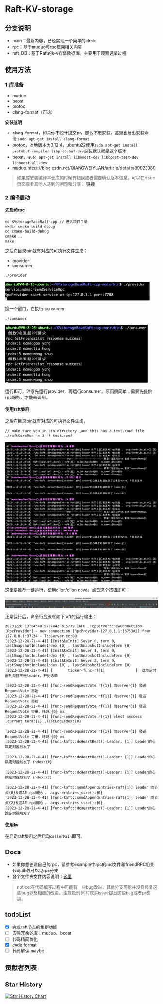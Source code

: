 # Raft-KV-storage
## 分支说明
- main：最新内容，已经实现一个简单的clerk
- rpc：基于muduo和rpc框架相关内容
- raft_DB：基于Raft的k-v存储数据库，主要用于观察选举过程

## 使用方法

### 1.库准备
- muduo
- boost
- protoc
- clang-format（可选）

**安装说明**

- clang-format，如果你不设计提交pr，那么不用安装，这里也给出安装命令:`sudo apt-get install clang-format`
- protoc，本地版本为3.12.4，ubuntu22使用`sudo apt-get install protobuf-compiler libprotobuf-dev`安装默认就是这个版本
- boost，`sudo apt-get install libboost-dev libboost-test-dev libboost-all-dev`
- muduo,https://blog.csdn.net/QIANGWEIYUAN/article/details/89023980
> 如果库安装编译本仓库的时候有错误或者需要确认版本信息，可以在issue页面查看其他人遇到的问题和分享： [链接](https://github.com/youngyangyang04/KVstorageBaseRaft-cpp/issues)

### 2.编译启动

#### 先启动rpc
```
cd KVstorageBaseRaft-cpp // 进入项目目录
mkdir cmake-build-debug
cd cmake-build-debug
cmake ..
make
```
之后在目录bin就有对应的可执行文件生成：

* provider
* consumer

```
./provider
``` 

![](docs/images/rpc1.jpg)


换一个窗口，在执行 consumer 

```
./consumer
``` 

![](docs/images/rpc2.jpg)

运行即可，注意先运行provider，再运行consumer，原因很简单：需要先提供rpc服务，才能去调用。


#### 使用raft集群
之后在目录bin就有对应的可执行文件生成，
```
// make sure you in bin directory ,and this has a test.conf file
./raftCoreRun -n 3 -f test.conf
```

![](docs/images/raft.jpg)

这里更推荐一键运行，使用clion/clion nova，点击这个按钮即可：

![img.png](docs/images/img.png)

正常运行后，命令行应该有如下raft的运行输出：
```
20231228 13:04:40.570744Z 615779 INFO  TcpServer::newConnection [RpcProvider] - new connection [RpcProvider-127.0.1.1:16753#2] from 127.0.0.1:37234 - TcpServer.cc:80
[2023-12-28-21-4-41] [Init&ReInit] Sever 0, term 0, lastSnapshotIncludeIndex {0} , lastSnapshotIncludeTerm {0}
[2023-12-28-21-4-41] [Init&ReInit] Sever 1, term 0, lastSnapshotIncludeIndex {0} , lastSnapshotIncludeTerm {0}
[2023-12-28-21-4-41] [Init&ReInit] Sever 2, term 0, lastSnapshotIncludeIndex {0} , lastSnapshotIncludeTerm {0}
[2023-12-28-21-4-41] [       ticker-func-rf(1)              ]  选举定时器到期且不是leader，开始选举

[2023-12-28-21-4-41] [func-sendRequestVote rf{1}] 向server{1} 發送 RequestVote 開始
[2023-12-28-21-4-41] [func-sendRequestVote rf{1}] 向server{1} 發送 RequestVote 開始
[2023-12-28-21-4-41] [func-sendRequestVote rf{1}] 向server{1} 發送 RequestVote 完畢，耗時:{0} ms
[2023-12-28-21-4-41] [func-sendRequestVote rf{1}] elect success  ,current term:{1} ,lastLogIndex:{0}

[2023-12-28-21-4-41] [func-sendRequestVote rf{1}] 向server{1} 發送 RequestVote 完畢，耗時:{0} ms
[2023-12-28-21-4-41] [func-Raft::doHeartBeat()-Leader: {1}] Leader的心跳定时器触发了

[2023-12-28-21-4-41] [func-Raft::doHeartBeat()-Leader: {1}] Leader的心跳定时器触发了 index:{0}

[2023-12-28-21-4-41] [func-Raft::doHeartBeat()-Leader: {1}] Leader的心跳定时器触发了 index:{2}

[2023-12-28-21-4-41] [func-Raft::sendAppendEntries-raft{1}] leader 向节点{0}发送AE rpc開始 ， args->entries_size():{0}
[2023-12-28-21-4-41] [func-Raft::sendAppendEntries-raft{1}] leader 向节点{2}发送AE rpc開始 ， args->entries_size():{0}
[2023-12-28-21-4-41] [func-Raft::doHeartBeat()-Leader: {1}] Leader的心跳定时器触发了
```

#### 使用kv
在启动raft集群之后启动`callerMain`即可。


## Docs
- 如果你想创建自己的rpc，请参考example中rpc的md文件和friendRPC相关代码.此外可以见rpc分支
- 各个文件夹文件内容说明：[这里](./docs/目录导览.md)
> notice:在代码编写过程中可能有一些bug改进，其他分支可能并没有修复这些bug以及相应的改进。注意甄别
>同时欢迎issue提出这些bug或者pr改进。

## todoList

- [x] 完成raft节点的集群功能
- [ ] 去除冗余的库：muduo、boost 
- [ ] 代码精简优化
- [x] code format
- [ ] 代码解读 maybe

## 贡献者列表

<!-- readme: contributors -start -->
<!-- readme: contributors -end -->

## Star History

<a href="https://star-history.com/#youngyangyang04/KVstorageBaseRaft-cpp&Date">
  <picture>
    <source media="(prefers-color-scheme: dark)" srcset="https://api.star-history.com/svg?repos=youngyangyang04/KVstorageBaseRaft-cpp&type=Date&theme=dark" />
    <source media="(prefers-color-scheme: light)" srcset="https://api.star-history.com/svg?repos=youngyangyang04/KVstorageBaseRaft-cpp&type=Date" />
    <img alt="Star History Chart" src="https://api.star-history.com/svg?repos=youngyangyang04/KVstorageBaseRaft-cpp&type=Date" />
  </picture>
</a>


